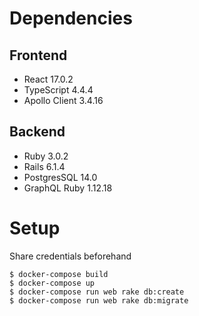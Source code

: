 # Dependencies
## Frontend
- React 17.0.2
- TypeScript 4.4.4
- Apollo Client 3.4.16

## Backend
- Ruby 3.0.2
- Rails 6.1.4
- PostgresSQL 14.0
- GraphQL Ruby 1.12.18

# Setup
Share credentials beforehand
```
$ docker-compose build
$ docker-compose up
$ docker-compose run web rake db:create
$ docker-compose run web rake db:migrate
```
